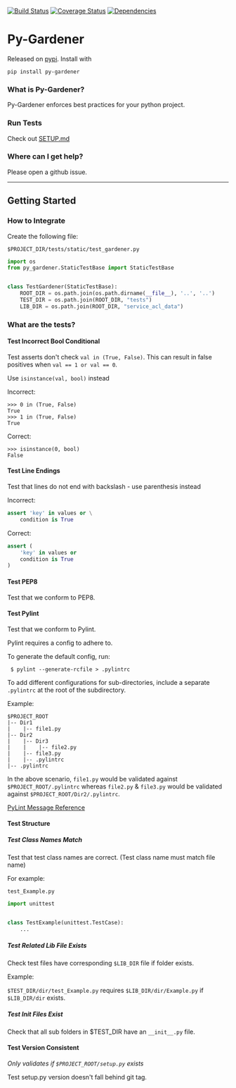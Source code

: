 [![Build Status](https://img.shields.io/travis/loopmediagroup/py-gardener/master.svg)](https://travis-ci.org/loopmediagroup/py-gardener)
[![Coverage Status](https://coveralls.io/repos/github/loopmediagroup/py-gardener/badge.svg?branch=master)](https://coveralls.io/github/loopmediagroup/py-gardener?branch=master)
[![Dependencies](https://pyup.io/repos/github/loopmediagroup/py-gardener/shield.svg?t=1518818417448)](https://pyup.io)

# Py-Gardener

Released on [pypi](https://pypi.python.org/pypi/Py-Gardener). Install with

`pip install py-gardener`

### What is Py-Gardener?

Py-Gardener enforces best practices for your python project.

### Run Tests

Check out [SETUP.md](SETUP.md)

### Where can I get help?

Please open a github issue.

-------------------

## Getting Started

### How to Integrate


Create the following file:

`$PROJECT_DIR/tests/static/test_gardener.py`

```python
import os
from py_gardener.StaticTestBase import StaticTestBase


class TestGardener(StaticTestBase):
    ROOT_DIR = os.path.join(os.path.dirname(__file__), '..', '..')
    TEST_DIR = os.path.join(ROOT_DIR, "tests")
    LIB_DIR = os.path.join(ROOT_DIR, "service_acl_data")

```

### What are the tests?

#### Test Incorrect Bool Conditional

Test asserts don't check `val in (True, False)`. This can result in false positives when `val == 1 or val == 0`.

Use `isinstance(val, bool)` instead

Incorrect:

    >>> 0 in (True, False)
    True
    >>> 1 in (True, False)
    True

Correct:

    >>> isinstance(0, bool)
    False


#### Test Line Endings

Test that lines do not end with backslash - use parenthesis instead

Incorrect:
```python
assert 'key' in values or \
    condition is True
```

Correct:
```python
assert (
    'key' in values or
    condition is True
)
```

#### Test PEP8

Test that we conform to PEP8.

#### Test Pylint

Test that we conform to Pylint.

Pylint requires a config to adhere to. 

To generate the default config, run:

     $ pylint --generate-rcfile > .pylintrc

To add different configurations for sub-directories, include a separate `.pylintrc` at the root of the subdirectory.

Example: 

```
$PROJECT_ROOT
|-- Dir1
|    |-- file1.py
|-- Dir2
|    |-- Dir3
|    |    |-- file2.py
|    |-- file3.py
|    |-- .pylintrc
|-- .pylintrc
```

In the above scenario, `file1.py` would be validated against `$PROJECT_ROOT/.pylintrc` whereas `file2.py` & `file3.py` would be validated against `$PROJECT_ROOT/Dir2/.pylintrc`.

[PyLint Message Reference](http://pylint-messages.wikidot.com/all-codes)

#### Test Structure

##### Test Class Names Match

Test that test class names are correct. (Test class name must match file name)

For example:

`test_Example.py`
```python
import unittest


class TestExample(unittest.TestCase):
    ...
```

##### Test Related Lib File Exists

Check test files have corresponding `$LIB_DIR` file if folder exists.

Example:

`$TEST_DIR/dir/test_Example.py` requires `$LIB_DIR/dir/Example.py` if `$LIB_DIR/dir` exists.

##### Test Init Files Exist

Check that all sub folders in $TEST_DIR have an `__init__.py` file.

#### Test Version Consistent

*_Only validates if `$PROJECT_ROOT/setup.py` exists_*

Test setup.py version doesn't fall behind git tag.
